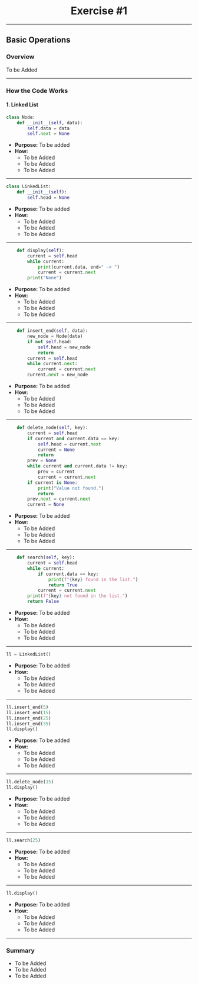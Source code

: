 <div align="center">

# Exercise #1

</div>

---

## Basic Operations

### Overview

To be Added

---

### How the Code Works

#### 1. **Linked List**
```python 
class Node:
    def __init__(self, data):
        self.data = data
        self.next = None
```
- **Purpose:** To be added
- **How:**  
  - To be Added
  - To be Added
  - To be Added

---

```python 
class LinkedList:
    def __init__(self):
        self.head = None
```
- **Purpose:** To be added
- **How:**  
  - To be Added
  - To be Added
  - To be Added

---

```python
    def display(self):
        current = self.head
        while current:
            print(current.data, end=" -> ")
            current = current.next
        print("None")
```
- **Purpose:** To be added
- **How:**
  - To be Added
  - To be Added
  - To be Added

---

```python
    def insert_end(self, data):
        new_node = Node(data)
        if not self.head:
            self.head = new_node
            return
        current = self.head
        while current.next:
            current = current.next
        current.next = new_node
```
- **Purpose:** To be added
- **How:**
  - To be Added
  - To be Added
  - To be Added

---

```python
    def delete_node(self, key):
        current = self.head
        if current and current.data == key:
            self.head = current.next
            current = None
            return
        prev = None
        while current and current.data != key:
            prev = current
            current = current.next
        if current is None:
            print("Value not found.")
            return
        prev.next = current.next
        current = None
```
- **Purpose:** To be added
- **How:**
  - To be Added
  - To be Added
  - To be Added

---

```python
    def search(self, key):
        current = self.head
        while current:
            if current.data == key:
                print(f"{key} found in the list.")
                return True
            current = current.next
        print(f"{key} not found in the list.")
        return False
```
- **Purpose:** To be added
- **How:**
  - To be Added
  - To be Added
  - To be Added

---

```python
ll = LinkedList()
```
- **Purpose:** To be added
- **How:**
  - To be Added
  - To be Added
  - To be Added

---

```python
ll.insert_end(5)
ll.insert_end(15)
ll.insert_end(25)
ll.insert_end(35)
ll.display()
```
- **Purpose:** To be added
- **How:**
  - To be Added
  - To be Added
  - To be Added

---

```python
ll.delete_node(15)
ll.display()
```
- **Purpose:** To be added
- **How:**
  - To be Added
  - To be Added
  - To be Added

---

```python
ll.search(25)
```
- **Purpose:** To be added
- **How:**
  - To be Added
  - To be Added
  - To be Added

---

```python
ll.display()
```
- **Purpose:** To be added
- **How:**
  - To be Added
  - To be Added
  - To be Added

---

### Summary

- To be Added
- To be Added
- To be Added